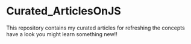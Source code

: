 # Curated_ArticlesOnJS
This repository contains my curated articles for refreshing the concepts have a look you might learn something new!!
